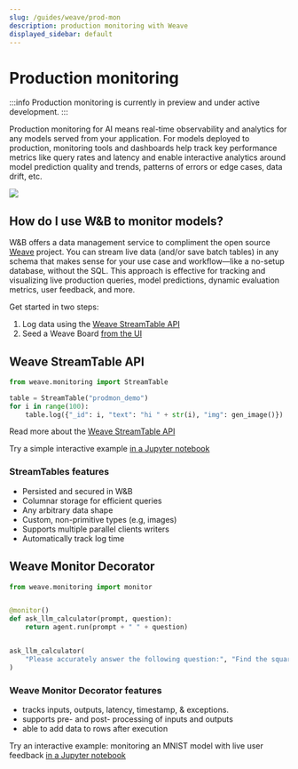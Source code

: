 ```yaml
---
slug: /guides/weave/prod-mon
description: production monitoring with Weave
displayed_sidebar: default
---
```


# Production monitoring

:::info
Production monitoring is currently in preview and under active development.
:::

Production monitoring for AI means real-time observability and analytics for any models served from your application. For models deployed to production, monitoring tools and dashboards help track key performance metrics like query rates and latency and enable interactive analytics around model prediction quality and trends, patterns of errors or edge cases, data drift, etc.

![](/images/weave/prodmon_mini_overview.gif)

## How do I use W&B to monitor models?

W&B offers a data management service to compliment the open source [Weave](http://github.com/wandb/weave) project. You can stream live data (and/or save batch tables) in any schema that makes sense for your use case and workflow—like a no-setup database, without the SQL. This approach is effective for tracking and visualizing live production queries, model predictions, dynamic evaluation metrics, user feedback, and more. 

Get started in two steps:

1. Log data using the [Weave StreamTable API](./streamtable)
2. Seed a Weave Board [from the UI](boards#seed-a-board)

## Weave StreamTable API

```python
from weave.monitoring import StreamTable

table = StreamTable("prodmon_demo")
for i in range(100):
    table.log({"_id": i, "text": "hi " + str(i), "img": gen_image()})
```
Read more about the [Weave StreamTable API](https://github.com/wandb/weave/blob/master/examples/experimental/ProductionMonitoring/StreamTable.md)

Try a simple interactive example [in a Jupyter notebook](https://github.com/wandb/weave/blob/master/examples/experimental/ProductionMonitoring/stream_table_api.ipynb)

### StreamTables features

* Persisted and secured in W&B
* Columnar storage for efficient queries
* Any arbitrary data shape
* Custom, non-primitive types (e.g, images)
* Supports multiple parallel clients writers
* Automatically track log time

## Weave Monitor Decorator

```python
from weave.monitoring import monitor


@monitor()
def ask_llm_calculator(prompt, question):
    return agent.run(prompt + " " + question)


ask_llm_calculator(
    "Please accurately answer the following question:", "Find the square root of 5.4"
)
```

### Weave Monitor Decorator features

* tracks inputs, outputs, latency, timestamp, & exceptions.
* supports pre- and post- processing of inputs and outputs
* able to add data to rows after execution

Try an interactive example: monitoring an MNIST model with live user feedback [in a Jupyter notebook](https://github.com/wandb/weave/blob/master/examples/experimental/ProductionMonitoring/ProductionMonitoringConceptualOverview.ipynb)